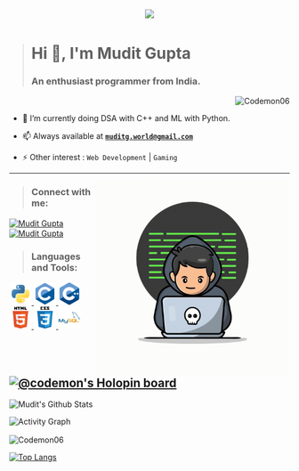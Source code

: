 
<h1 align="center">
  <a href="https://git.io/typing-svg">
    <img src="https://readme-typing-svg.herokuapp.com?lines=Hey+Folks+👋!;This+is+Mudit+Gupta;Welcome!&center=true&size=35">
  </a>
</h1>

> <h1 align="left">Hi 👋, I'm Mudit Gupta</h1>
> <h3 align="left">An enthusiast programmer from India.</h3>
<p align="right"> <img src="https://komarev.com/ghpvc/?username=Codemon06&label=Profile%20views&color=red&style=flat" alt="Codemon06" /> </p>

- 🌱 I’m currently doing DSA with C++ and ML with Python.

- 📫 Always available at **[`muditg.world@gmail.com`](mailto:muditg.wolrd@gmail.com)**

- ⚡ Other interest : `Web Development` | `Gaming`

---

<img align="right" width="350px" src="./image.gif">

> <h3 align="left">Connect with me:</h3>
<p align="left">
<a href="https://www.facebook.com/muditg.06/" target="_blank"><img align="center" src="https://raw.githubusercontent.com/rahuldkjain/github-profile-readme-generator/master/src/images/icons/Social/facebook.svg" alt="Mudit Gupta" height="30" width="40" /></a>
<a href="https://instagram.com/oye._.mg" target="_blank"><img align="center" src="https://raw.githubusercontent.com/rahuldkjain/github-profile-readme-generator/master/src/images/icons/Social/instagram.svg" alt="Mudit Gupta" height="30" width="40" /></a>

<br>

> <h3 align="left">Languages and Tools:</h3>
<p align="left"> 
 
  
  <a href="https://www.python.org" target="_blank"> <img src="https://raw.githubusercontent.com/devicons/devicon/master/icons/python/python-original.svg" alt="Python" width="40" height="40"/> </a> 
  <a href="https://www.cprogramming.com/" target="_blank"> <img src="https://raw.githubusercontent.com/devicons/devicon/master/icons/c/c-original.svg" alt="C" width="40" height="40"/> </a>
  <a href="http://www.cplusplus.com" target="_blank"> <img src="https://raw.githubusercontent.com/devicons/devicon/master/icons/cplusplus/cplusplus-original.svg" alt="C++" width="40" height="40"/> </a>
  <a href="https://www.html.com/" target="_blank"> <img src="https://github.com/devicons/devicon/blob/master/icons/html5/html5-original-wordmark.svg" alt="HTML" width="40" height="40"/> </a> 
  <a href="https://www.w3.org/Style/CSS/Overview.en.html" target="_blank"> <img src="https://github.com/devicons/devicon/blob/master/icons/css3/css3-original-wordmark.svg" alt="CSS" width="40" height="40"/> </a>
  <a href="https://www.mysql.com/" target="_blank"> <img src="https://github.com/devicons/devicon/blob/master/icons/mysql/mysql-original-wordmark.svg" alt="MySQL" width="40" height="40"/> </a>

 
[![@codemon's Holopin board](https://holopin.io/api/user/board?user=codemon)](https://holopin.io/@codemon)
---
![Mudit's Github Stats](https://github-readme-stats.vercel.app//api?username=Codemon06&show_icons=true&theme=gotham&hide_border=true&bg_color=0d1117&title_color=00ffff&icon_color=1f6fea&text_color=fefefe)
 
![Activity Graph](https://activity-graph.herokuapp.com/graph?username=Codemon06&theme=github&hide_border=true&bg_color=0d1117&area_color=1f6fea&line=00ffff&point=ffffff&color=00ffff)

<img align="center" src="https://github-readme-streak-stats.herokuapp.com/?user=Codemon06&theme=nightowl&hide_border=true" alt="Codemon06"/>

[![Top Langs](https://github-readme-stats.vercel.app//api/top-langs/?username=Codemon06&layout=compact&theme=gotham&langs_count=10&hide_border=true&bg_color=0d1117&text_color=ffffff&title_color=00ffff)](https://github.com/anuraghazra/github-readme-stats)
